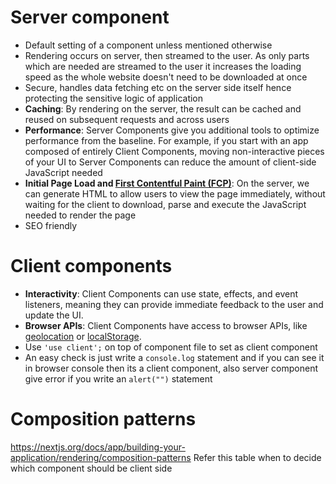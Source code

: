 # Server component
- Default setting of a component unless mentioned otherwise
- Rendering occurs on server, then streamed to the user. As only parts which are needed are streamed to the user it increases the loading speed as the whole website doesn't need to be downloaded at once
- Secure, handles data fetching etc on the server side itself hence protecting the sensitive logic of application
- **Caching**: By rendering on the server, the result can be cached and reused on subsequent requests and across users
- **Performance**: Server Components give you additional tools to optimize performance from the baseline. For example, if you start with an app composed of entirely Client Components, moving non-interactive pieces of your UI to Server Components can reduce the amount of client-side JavaScript needed
- **Initial Page Load and [First Contentful Paint (FCP)](https://web.dev/fcp/)**: On the server, we can generate HTML to allow users to view the page immediately, without waiting for the client to download, parse and execute the JavaScript needed to render the page
- SEO friendly

# Client components
- **Interactivity**: Client Components can use state, effects, and event listeners, meaning they can provide immediate feedback to the user and update the UI.
- **Browser APIs**: Client Components have access to browser APIs, like [geolocation](https://developer.mozilla.org/docs/Web/API/Geolocation_API) or [localStorage](https://developer.mozilla.org/docs/Web/API/Window/localStorage).
- Use `'use client';` on top of component file to set as client component
- An easy check is just write a `console.log` statement and if you can see it in browser console then its a client component, also server component give error if you write an `alert("")` statement

# Composition patterns
https://nextjs.org/docs/app/building-your-application/rendering/composition-patterns
Refer this table when to decide which component should be client side
